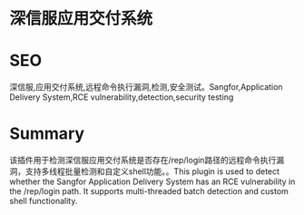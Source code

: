 # 深信服应用交付系统
# SEO
深信服,应用交付系统,远程命令执行漏洞,检测,安全测试。Sangfor,Application Delivery System,RCE vulnerability,detection,security testing
# Summary
该插件用于检测深信服应用交付系统是否存在/rep/login路径的远程命令执行漏洞，支持多线程批量检测和自定义shell功能。。This plugin is used to detect whether the Sangfor Application Delivery System has an RCE vulnerability in the /rep/login path. It supports multi-threaded batch detection and custom shell functionality.
